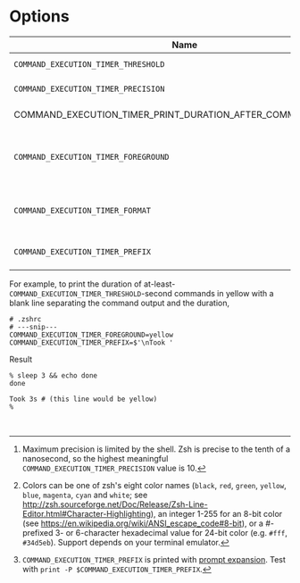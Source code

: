 # Options

Name | Type | Description | Default
---|---|---|---
`COMMAND_EXECUTION_TIMER_THRESHOLD` | Float | `command_execution_timer__print_duration_after_command_output` is silent if the duration is less than this. | `3`
`COMMAND_EXECUTION_TIMER_PRECISION` | Integer[^1] | Round durations under 1 second to this many decimal places in the formatted `$COMMAND_EXECUTION_DURATION`. | `0`
COMMAND_EXECUTION_TIMER_PRINT_DURATION_AFTER_COMMAND_OUTPUT | Integer | If non-zero, print commands' durations after their output, if the duration is longer than `COMMAND_EXECUTION_TIMER_THRESHOLD` | `0`
`COMMAND_EXECUTION_TIMER_FOREGROUND` | Color value[^2] | `command_execution_timer__print_duration_after_command_output` text color | none, will use your terminal's foreground color
`COMMAND_EXECUTION_TIMER_FORMAT` | `"d h m s"` or `"H:M:S"` | Format `COMMAND_EXECUTION_DURATION` according to this scheme. Ignored if `COMMAND_EXECUTION_TIMER_PRECISION` is non-zero or `$COMMAND_EXECUTION_TIMER_DURATION_SECONDS` is less than 60 - in those cases, `"d h m s"` is always used. | `"d h m s"`
`COMMAND_EXECUTION_TIMER_PREFIX` | String[^3] | Prepended to `command_execution_timer__print_duration_after_command_output` output | none

For example, to print the duration of at-least-`COMMAND_EXECUTION_TIMER_THRESHOLD`-second commands in yellow with a blank line separating the command output and the duration,

```shell
# .zshrc
# ---snip---
COMMAND_EXECUTION_TIMER_FOREGROUND=yellow
COMMAND_EXECUTION_TIMER_PREFIX=$'\nTook '
```

Result

```shell
% sleep 3 && echo done
done

Took 3s # (this line would be yellow)
%
```

&nbsp;



[^1]: Maximum precision is limited by the shell. Zsh is precise to the tenth of a nanosecond, so the highest meaningful `COMMAND_EXECUTION_TIMER_PRECISION` value is 10.

[^2]: Colors can be one of zsh's eight color names (`black`, `red`, `green`, `yellow`, `blue`, `magenta`, `cyan` and `white`; see http://zsh.sourceforge.net/Doc/Release/Zsh-Line-Editor.html#Character-Highlighting), an integer 1-255 for an 8-bit color (see https://en.wikipedia.org/wiki/ANSI_escape_code#8-bit), or a #-prefixed 3- or 6-character hexadecimal value for 24-bit color (e.g. `#fff`, `#34d5eb`). Support depends on your terminal emulator.

[^3]: `COMMAND_EXECUTION_TIMER_PREFIX` is printed with [prompt expansion](http://zsh.sourceforge.net/Doc/Release/Prompt-Expansion.html). Test with `print -P $COMMAND_EXECUTION_TIMER_PREFIX`.
